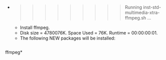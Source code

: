 * >>>>>>>>> Running inst-std-multimedia-xtra-ffmpeg.sh ...
  * Install ffmpeg.
  * Disk size = 4780076K. Space Used = 76K. Runtime = 00:00:00:01.
  * The following NEW packages will be installed:
  ```bash
ffmpeg*
  ```
